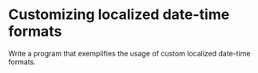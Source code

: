 # Customizing localized date-time formats
Write a program that exemplifies the usage of custom localized date-time formats.